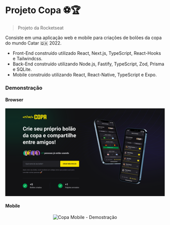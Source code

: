 # Projeto Copa ⚽️🏆
> Projeto da Rocketseat

Consiste em uma aplicação web e mobile para criações de bolões da copa do mundo Catar 🇶🇦 2022.

* Front-End construído utilizado React, Next.js, TypeScript, React-Hooks e Tailwindcss.
* Back-End construído utilizando Node.js, Fastify, TypeScript, Zod, Prisma e SQLite.
* Mobile construído utilizando React, React-Native, TypeScript e Expo.

### Demonstração

#### Browser
<p align="center">
  <img src="https://github.com/guilherme-ac-fernandes/nlw-copa-ignite/blob/main/demo-images/web.png" alt="Copa Browser - Demostração"/>
</p>


#### Mobile
<div display="flex" align="center" >
  <img src="" width="400px" alt="Copa Mobile - Demostração"/>
</div>
